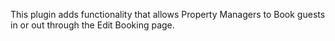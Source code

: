This plugin adds functionality that allows Property Managers to Book guests in or out through the Edit Booking page.

